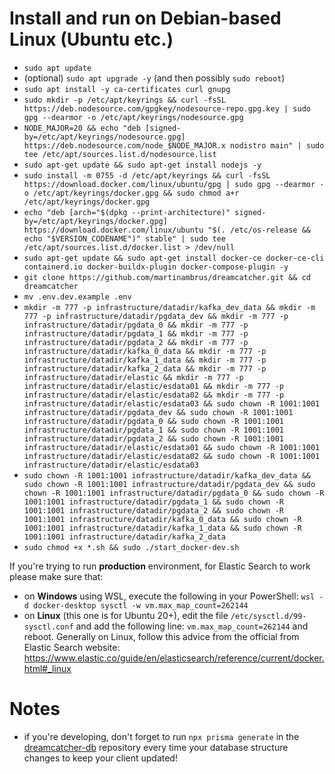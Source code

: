 # Install and run on Debian-based Linux (Ubuntu etc.)
- `sudo apt update`
- (optional) `sudo apt upgrade -y` (and then possibly `sudo reboot`)
- `sudo apt install -y ca-certificates curl gnupg`
- `sudo mkdir -p /etc/apt/keyrings && curl -fsSL https://deb.nodesource.com/gpgkey/nodesource-repo.gpg.key | sudo gpg --dearmor -o /etc/apt/keyrings/nodesource.gpg`
- `NODE_MAJOR=20 && echo "deb [signed-by=/etc/apt/keyrings/nodesource.gpg] https://deb.nodesource.com/node_$NODE_MAJOR.x nodistro main" | sudo tee /etc/apt/sources.list.d/nodesource.list`
- `sudo apt-get update && sudo apt-get install nodejs -y`
- `sudo install -m 0755 -d /etc/apt/keyrings && curl -fsSL https://download.docker.com/linux/ubuntu/gpg | sudo gpg --dearmor -o /etc/apt/keyrings/docker.gpg && sudo chmod a+r /etc/apt/keyrings/docker.gpg`
- `echo "deb [arch="$(dpkg --print-architecture)" signed-by=/etc/apt/keyrings/docker.gpg] https://download.docker.com/linux/ubuntu "$(. /etc/os-release && echo "$VERSION_CODENAME")" stable" | sudo tee /etc/apt/sources.list.d/docker.list > /dev/null`
- `sudo apt-get update && sudo apt-get install docker-ce docker-ce-cli containerd.io docker-buildx-plugin docker-compose-plugin -y`
- `git clone https://github.com/martinambrus/dreamcatcher.git && cd dreamcatcher`
- `mv .env.dev.example .env`
- `mkdir -m 777 -p infrastructure/datadir/kafka_dev_data && mkdir -m 777 -p infrastructure/datadir/pgdata_dev && mkdir -m 777 -p infrastructure/datadir/pgdata_0 && mkdir -m 777 -p infrastructure/datadir/pgdata_1 && mkdir -m 777 -p infrastructure/datadir/pgdata_2 && mkdir -m 777 -p infrastructure/datadir/kafka_0_data && mkdir -m 777 -p infrastructure/datadir/kafka_1_data && mkdir -m 777 -p infrastructure/datadir/kafka_2_data && mkdir -m 777 -p infrastructure/datadir/elastic && mkdir -m 777 -p infrastructure/datadir/elastic/esdata01 && mkdir -m 777 -p infrastructure/datadir/elastic/esdata02 && mkdir -m 777 -p infrastructure/datadir/elastic/esdata03 && sudo chown -R 1001:1001 infrastructure/datadir/pgdata_dev && sudo chown -R 1001:1001 infrastructure/datadir/pgdata_0 && sudo chown -R 1001:1001 infrastructure/datadir/pgdata_1 && sudo chown -R 1001:1001 infrastructure/datadir/pgdata_2 && sudo chown -R 1001:1001 infrastructure/datadir/elastic/esdata01 && sudo chown -R 1001:1001 infrastructure/datadir/elastic/esdata02 && sudo chown -R 1001:1001 infrastructure/datadir/elastic/esdata03`
- `sudo chown -R 1001:1001 infrastructure/datadir/kafka_dev_data && sudo chown -R 1001:1001 infrastructure/datadir/pgdata_dev && sudo chown -R 1001:1001 infrastructure/datadir/pgdata_0 && sudo chown -R 1001:1001 infrastructure/datadir/pgdata_1 && sudo chown -R 1001:1001 infrastructure/datadir/pgdata_2 && sudo chown -R 1001:1001 infrastructure/datadir/kafka_0_data && sudo chown -R 1001:1001 infrastructure/datadir/kafka_1_data && sudo chown -R 1001:1001 infrastructure/datadir/kafka_2_data`
- `sudo chmod +x *.sh && sudo ./start_docker-dev.sh`

If you're trying to run **production** environment, for Elastic Search to work please make sure that:
- on **Windows** using WSL, execute the following in your PowerShell: `wsl -d docker-desktop sysctl -w vm.max_map_count=262144`
- on **Linux** (this one is for Ubuntu 20+), edit the file `/etc/sysctl.d/99-sysctl.conf` and add the following line: `vm.max_map_count=262144` and reboot. Generally on Linux, follow this advice from the official from Elastic Search website: https://www.elastic.co/guide/en/elasticsearch/reference/current/docker.html#_linux

# Notes
- if you're developing, don't forget to run `npx prisma generate` in the [dreamcatcher-db](https://github.com/martinambrus/dreamcatcher-db) repository every time your database structure changes to keep your client updated!